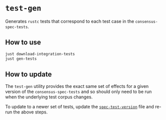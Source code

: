 # `test-gen`

Generates `rustc` tests that correspond to each test case in the `consensus-spec-tests`.

## How to use

```bash
just download-integration-tests
just gen-tests
```

## How to update

The `test-gen` utility provides the exact same set of effects for a given version of the `consensus-spec-tests`
and so should only need to be run when the underlying test corpus changes.

To update to a newer set of tests, update the [`spec-test-version`](./spec-test-version) file and re-run the above steps.
